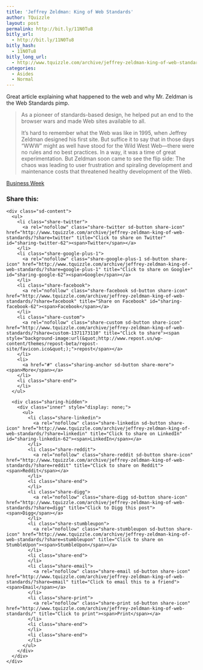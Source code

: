 ```yaml
---
title: 'Jeffrey Zeldman: King of Web Standards'
author: TQuizzle
layout: post
permalink: http://bit.ly/11N0Tu8
bitly_url:
  - http://bit.ly/11N0Tu8
bitly_hash:
  - 11N0Tu8
bitly_long_url:
  - http://www.tquizzle.com/archive/jeffrey-zeldman-king-of-web-standards/
categories:
  - Asides
  - Normal
---
```

Great article explaining what happened to the web and why Mr. Zeldman is the Web Standards pimp.

> As a pioneer of standards-based design, he helped put an end to the browser wars and made Web sites available to all.
> 
> It&#8217;s hard to remember what the Web was like in 1995, when Jeffrey Zeldman designed his first site. But suffice it to say that in those days &#8220;WWW&#8221; might as well have stood for the Wild West Web&#8212;there were no rules and no best practices. In a way, it was a time of great experimentation. But Zeldman soon came to see the flip side: The chaos was leading to user frustration and spiraling development and maintenance costs that threatened healthy development of the Web.

<span class="bqcite"><a rel="nofollow" target="_blank" href="http://www.businessweek.com/innovate/content/aug2007/id2007086_670396.htm">Business Week</a></span>

<div class="sharedaddy sd-sharing-enabled">
  <div class="robots-nocontent sd-block sd-social sd-social-icon-text sd-sharing">
    <h3 class="sd-title">
      Share this:
    </h3>
    
    <div class="sd-content">
      <ul>
        <li class="share-twitter">
          <a rel="nofollow" class="share-twitter sd-button share-icon" href="http://www.tquizzle.com/archive/jeffrey-zeldman-king-of-web-standards/?share=twitter" title="Click to share on Twitter" id="sharing-twitter-62"><span>Twitter</span></a>
        </li>
        <li class="share-google-plus-1">
          <a rel="nofollow" class="share-google-plus-1 sd-button share-icon" href="http://www.tquizzle.com/archive/jeffrey-zeldman-king-of-web-standards/?share=google-plus-1" title="Click to share on Google+" id="sharing-google-62"><span>Google</span></a>
        </li>
        <li class="share-facebook">
          <a rel="nofollow" class="share-facebook sd-button share-icon" href="http://www.tquizzle.com/archive/jeffrey-zeldman-king-of-web-standards/?share=facebook" title="Share on Facebook" id="sharing-facebook-62"><span>Facebook</span></a>
        </li>
        <li class="share-custom">
          <a rel="nofollow" class="share-custom sd-button share-icon" href="http://www.tquizzle.com/archive/jeffrey-zeldman-king-of-web-standards/?share=custom-1371173110" title="Click to share"><span style="background-image:url(&quot;http://www.repost.us/wp-content/themes/repost-beta/repost-site/favicon.ico&quot;);">repost</span></a>
        </li>
        <li>
          <a href="#" class="sharing-anchor sd-button share-more"><span>More</span></a>
        </li>
        <li class="share-end">
        </li>
      </ul>
      
      <div class="sharing-hidden">
        <div class="inner" style="display: none;">
          <ul>
            <li class="share-linkedin">
              <a rel="nofollow" class="share-linkedin sd-button share-icon" href="http://www.tquizzle.com/archive/jeffrey-zeldman-king-of-web-standards/?share=linkedin" title="Click to share on LinkedIn" id="sharing-linkedin-62"><span>LinkedIn</span></a>
            </li>
            <li class="share-reddit">
              <a rel="nofollow" class="share-reddit sd-button share-icon" href="http://www.tquizzle.com/archive/jeffrey-zeldman-king-of-web-standards/?share=reddit" title="Click to share on Reddit"><span>Reddit</span></a>
            </li>
            <li class="share-end">
            </li>
            <li class="share-digg">
              <a rel="nofollow" class="share-digg sd-button share-icon" href="http://www.tquizzle.com/archive/jeffrey-zeldman-king-of-web-standards/?share=digg" title="Click to Digg this post"><span>Digg</span></a>
            </li>
            <li class="share-stumbleupon">
              <a rel="nofollow" class="share-stumbleupon sd-button share-icon" href="http://www.tquizzle.com/archive/jeffrey-zeldman-king-of-web-standards/?share=stumbleupon" title="Click to share on StumbleUpon"><span>StumbleUpon</span></a>
            </li>
            <li class="share-end">
            </li>
            <li class="share-email">
              <a rel="nofollow" class="share-email sd-button share-icon" href="http://www.tquizzle.com/archive/jeffrey-zeldman-king-of-web-standards/?share=email" title="Click to email this to a friend"><span>Email</span></a>
            </li>
            <li class="share-print">
              <a rel="nofollow" class="share-print sd-button share-icon" href="http://www.tquizzle.com/archive/jeffrey-zeldman-king-of-web-standards/" title="Click to print"><span>Print</span></a>
            </li>
            <li class="share-end">
            </li>
            <li class="share-end">
            </li>
          </ul>
        </div>
      </div>
    </div>
  </div>
</div>